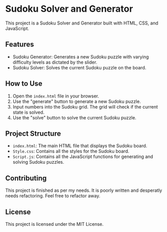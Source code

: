 # Sudoku Solver and Generator

This project is a Sudoku Solver and Generator built with HTML, CSS, and JavaScript.

## Features

- Sudoku Generator: Generates a new Sudoku puzzle with varying difficulty levels as dictated by the slider.
- Sudoku Solver: Solves the current Sudoku puzzle on the board.

## How to Use

1. Open the `index.html` file in your browser.
2. Use the "generate" button to generate a new Sudoku puzzle.
3. Input numbers into the Sudoku grid. The grid will check if the current state is solved.
4. Use the "solve" button to solve the current Sudoku puzzle.

## Project Structure

- `index.html`: The main HTML file that displays the Sudoku board.
- `Style.css`: Contains all the styles for the Sudoku board.
- `Script.js`: Contains all the JavaScript functions for generating and solving Sudoku puzzles.

## Contributing

This project is finished as per my needs. It is poorly written and desperatly needs refactoring. Feel free to refactor away.

## License

This project is licensed under the MIT License.